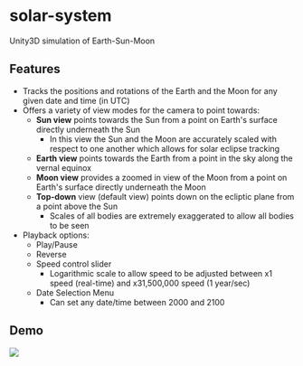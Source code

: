 # solar-system
Unity3D simulation of Earth-Sun-Moon

## Features
- Tracks the positions and rotations of the Earth and the Moon for any given date and time (in UTC)
- Offers a variety of view modes for the camera to point towards:
  - **Sun view** points towards the Sun from a point on Earth's surface directly underneath the Sun
    - In this view the Sun and the Moon are accurately scaled with respect to one another which allows for solar eclipse tracking
  - **Earth view** points towards the Earth from a point in the sky along the vernal equinox
  - **Moon view** provides a zoomed in view of the Moon from a point on Earth's surface directly underneath the Moon
  - **Top-down** view (default view) points down on the ecliptic plane from a point above the Sun
    - Scales of all bodies are extremely exaggerated to allow all bodies to be seen
- Playback options:
  - Play/Pause
  - Reverse
  - Speed control slider
    - Logarithmic scale to allow speed to be adjusted between x1 speed (real-time) and x31,500,000 speed (1 year/sec)
  - Date Selection Menu
    - Can set any date/time between 2000 and 2100

## Demo
![](solar-system-demo.gif)
